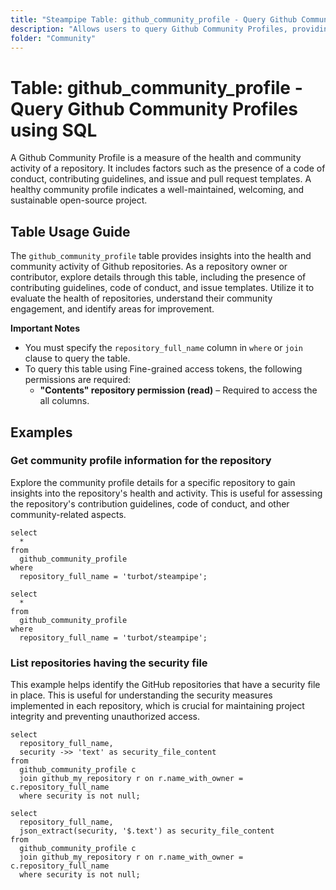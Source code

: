 ```yaml
---
title: "Steampipe Table: github_community_profile - Query Github Community Profiles using SQL"
description: "Allows users to query Github Community Profiles, providing insights into the health and community activity of repositories."
folder: "Community"
---
```


# Table: github_community_profile - Query Github Community Profiles using SQL

A Github Community Profile is a measure of the health and community activity of a repository. It includes factors such as the presence of a code of conduct, contributing guidelines, and issue and pull request templates. A healthy community profile indicates a well-maintained, welcoming, and sustainable open-source project.

## Table Usage Guide

The `github_community_profile` table provides insights into the health and community activity of Github repositories. As a repository owner or contributor, explore details through this table, including the presence of contributing guidelines, code of conduct, and issue templates. Utilize it to evaluate the health of repositories, understand their community engagement, and identify areas for improvement.

**Important Notes**
- You must specify the `repository_full_name` column in `where` or `join` clause to query the table.
- To query this table using Fine-grained access tokens, the following permissions are required:
  - **"Contents" repository permission (read)** – Required to access the all columns.

## Examples

### Get community profile information for the repository
Explore the community profile details for a specific repository to gain insights into the repository's health and activity. This is useful for assessing the repository's contribution guidelines, code of conduct, and other community-related aspects.

```sql+postgres
select
  *
from
  github_community_profile
where
  repository_full_name = 'turbot/steampipe';
```

```sql+sqlite
select
  *
from
  github_community_profile
where
  repository_full_name = 'turbot/steampipe';
```

### List repositories having the security file
This example helps identify the GitHub repositories that have a security file in place. This is useful for understanding the security measures implemented in each repository, which is crucial for maintaining project integrity and preventing unauthorized access.

```sql+postgres
select
  repository_full_name,
  security ->> 'text' as security_file_content
from
  github_community_profile c
  join github_my_repository r on r.name_with_owner = c.repository_full_name
  where security is not null;
```

```sql+sqlite
select
  repository_full_name,
  json_extract(security, '$.text') as security_file_content
from
  github_community_profile c
  join github_my_repository r on r.name_with_owner = c.repository_full_name
  where security is not null;
```